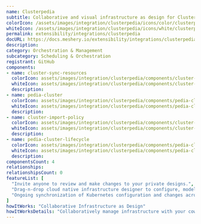```yaml
---
name: Clusterpedia
subtitle: Collaborative and visual infrastructure as design for Clusterpedia
colorIcon: /assets/images/integration/clusterpedia/icons/color/clusterpedia-color.svg
whiteIcon: /assets/images/integration/clusterpedia/icons/white/clusterpedia-white.svg
permalink: extensibility/integrations/clusterpedia
docURL: https://docs.meshery.io/extensibility/integrations/clusterpedia
description: 
category: Orchestration & Management
subcategory: Scheduling & Orchestration
registrant: GitHub
components: 
- name: cluster-sync-resources
  colorIcon: assets/images/integration/clusterpedia/components/cluster-sync-resources/icons/color/cluster-sync-resources-color.svg
  whiteIcon: assets/images/integration/clusterpedia/components/cluster-sync-resources/icons/white/cluster-sync-resources-white.svg
  description: 
- name: pedia-cluster
  colorIcon: assets/images/integration/clusterpedia/components/pedia-cluster/icons/color/pedia-cluster-color.svg
  whiteIcon: assets/images/integration/clusterpedia/components/pedia-cluster/icons/white/pedia-cluster-white.svg
  description: 
- name: cluster-import-policy
  colorIcon: assets/images/integration/clusterpedia/components/cluster-import-policy/icons/color/cluster-import-policy-color.svg
  whiteIcon: assets/images/integration/clusterpedia/components/cluster-import-policy/icons/white/cluster-import-policy-white.svg
  description: 
- name: pedia-cluster-lifecycle
  colorIcon: assets/images/integration/clusterpedia/components/pedia-cluster-lifecycle/icons/color/pedia-cluster-lifecycle-color.svg
  whiteIcon: assets/images/integration/clusterpedia/components/pedia-cluster-lifecycle/icons/white/pedia-cluster-lifecycle-white.svg
  description: 
componentsCount: 4
relationships: 
relationshipsCount: 0
featureList: [
  "Invite anyone to review and make changes to your private designs.",
  "Drag-n-drop cloud native infrastructure designer to configure, model, and deploy your workloads.",
  "Ongoing synchronization of Kubernetes configuration and changes across any number of clusters."
]
howItWorks: "Collaborative Infrastructure as Design"
howItWorksDetails: "Collaboratively manage infrastructure with your coworkers synchronously sharing the same designs."
---
```

